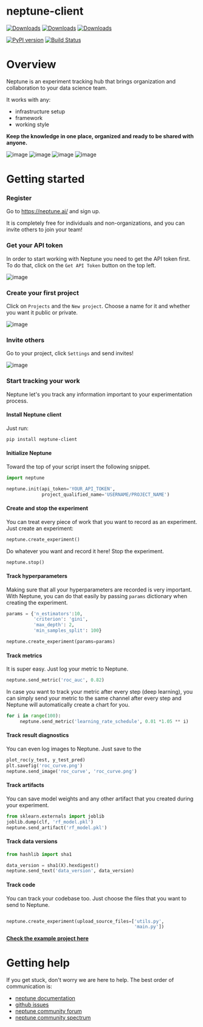 # neptune-client
[![Downloads](https://pepy.tech/badge/neptune-client)](https://pepy.tech/project/neptune-client)
[![Downloads](https://pepy.tech/badge/neptune-client/month)](https://pepy.tech/project/neptune-client/month)
[![Downloads](https://pepy.tech/badge/neptune-client/week)](https://pepy.tech/project/neptune-client/week)

[![PyPI version](https://badge.fury.io/py/neptune-client.svg)](https://badge.fury.io/py/neptune-client)
[![Build Status](https://travis-ci.org/neptune-ai/neptune-client.svg?branch=master)](https://travis-ci.org/neptune-ai/neptune-client)

# Overview

Neptune is an experiment tracking hub that brings organization and collaboration to your data science team. 

It works with any:
* infrastructure setup
* framework
* working style

**Keep the knowledge in one place, organized and ready to be shared with anyone.**

![image](https://gist.githubusercontent.com/jakubczakon/f754769a39ea6b8fa9728ede49b9165c/raw/2f3a5577ac55595e8b9241d81a2de43a0fc663db/wiki.png)
![image](https://gist.githubusercontent.com/jakubczakon/f754769a39ea6b8fa9728ede49b9165c/raw/2a67f6ed1017d3f6a3dec6fe85d1727f3b41f533/neptune_quick_start.png)
![image](https://gist.githubusercontent.com/jakubczakon/f754769a39ea6b8fa9728ede49b9165c/raw/8aa4f35e29a2a5177e89a8ed5d1daa233b04b0b9/clf_report.png)
![image](https://gist.githubusercontent.com/jakubczakon/f754769a39ea6b8fa9728ede49b9165c/raw/8aa4f35e29a2a5177e89a8ed5d1daa233b04b0b9/ship_predictions.png)

# Getting started

### Register
Go to https://neptune.ai/ and sign up.

It is completely free for individuals and non-organizations, and you can invite others to join your team!

### Get your API token
In order to start working with Neptune you need to get the API token first.
To do that, click on the `Get API Token` button on the top left.

![image](https://gist.githubusercontent.com/jakubczakon/f754769a39ea6b8fa9728ede49b9165c/raw/e3776e605fea1fd5377c3ec748ba87b71cd8ef12/get_api_token.png)


### Create your first project
Click on `Projects` and the `New project`. Choose a name for it and whether you want it public or private.

![image](https://gist.githubusercontent.com/jakubczakon/f754769a39ea6b8fa9728ede49b9165c/raw/e3776e605fea1fd5377c3ec748ba87b71cd8ef12/new_project.png)


### Invite others
Go to your project, click `Settings` and send invites!

![image](https://gist.githubusercontent.com/jakubczakon/f754769a39ea6b8fa9728ede49b9165c/raw/e3776e605fea1fd5377c3ec748ba87b71cd8ef12/invite.png)

### Start tracking your work
Neptune let's you track any information important to your experimentation process.

#### Install Neptune client
Just run:

```bash
pip install neptune-client
```

#### Initialize Neptune
Toward the top of your script insert the following snippet.

```python
import neptune

neptune.init(api_token='YOUR_API_TOKEN',
             project_qualified_name='USERNAME/PROJECT_NAME')
```

#### Create and stop the experiment
You can treat every piece of work that you want to record as an experiment.
Just create an experiment:

```python
neptune.create_experiment()
```
Do whatever you want and record it here!
Stop the experiment.

```python
neptune.stop()
```

#### Track hyperparameters
Making sure that all your hyperparameters are recorded is very important.
With Neptune, you can do that easily by passing `params` dictionary when creating the experiment.

```python
params = {'n_estimators':10,
          'criterion': 'gini',
          'max_depth': 2,
          'min_samples_split': 100}

neptune.create_experiment(params=params)

```

#### Track metrics
It is super easy. Just log your metric to Neptune.

```python
neptune.send_metric('roc_auc', 0.82)
```

In case you want to track your metric after every step (deep learning), you
can simply send your metric to the same channel after every step and Neptune will
automatically create a chart for you.

```python
for i in range(100):
     neptune.send_metric('learning_rate_schedule', 0.01 *1.05 ** i) 
```

#### Track result diagnostics
You can even log images to Neptune. Just save to the 

```python
plot_roc(y_test, y_test_pred)
plt.savefig('roc_curve.png') 
neptune.send_image('roc_curve', 'roc_curve.png')
```

#### Track artifacts
You can save model weights and any other artifact that you created during your experiment.

```python
from sklearn.externals import joblib
joblib.dump(clf, 'rf_model.pkl')
neptune.send_artifact('rf_model.pkl')
```

#### Track data versions

```python
from hashlib import sha1

data_version = sha1(X).hexdigest()
neptune.send_text('data_version', data_version)
```

#### Track code
You can track your codebase too.
Just choose the files that you want to send to Neptune.

```python

neptune.create_experiment(upload_source_files=['utils.py', 
                                               'main.py'])
```

**[Check the example project here](https://ui.neptune.ai/jakub-czakon/quick-start/experiments)**


# Getting help
If you get stuck, don't worry we are here to help.
The best order of communication is:

 * [neptune documentation](https://docs.neptune.ai)
 * [github issues](https://github.com/neptune-ai/neptune-client/issues)
 * [neptune community forum](https://community.neptune.ai/)
 * [neptune community spectrum](https://spectrum.chat/neptune-community?tab=posts)
